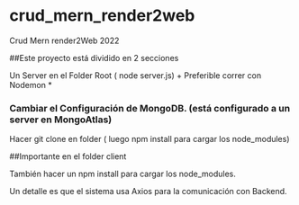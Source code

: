 # crud_mern_render2web
Crud Mern render2Web 2022

##Este proyecto está dividido en 2 secciones 

Un Server en el Folder Root ( node server.js) + Preferible correr con Nodemon * 


### Cambiar el Configuración de MongoDB. (está configurado a un server en MongoAtlas)
Hacer git clone en folder ( luego npm install para cargar los node_modules)

##Importante en el folder client

También hacer un npm install para cargar los node_modules.

Un detalle es que el sistema usa Axios para la comunicación con Backend.

